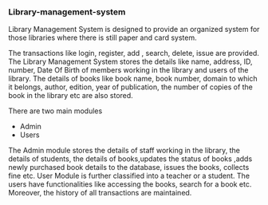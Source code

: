 ### Library-management-system

Library Management System is designed to provide an organized system for those libraries where there is still paper and card system.

The transactions like login, register, add , search, delete, issue are provided. The Library Management System stores the details like name, address, ID, number, Date Of Birth of members working in the library and users of the library. The details of books like book name, book number, domain to which it belongs, author, edition, year of publication, the number of copies of the book in the library etc are also stored.

There are two main modules
* Admin
* Users

The Admin module stores the details of staff working in the library, the details of students, the details of books,updates the status of books ,adds newly purchased book details to the database, issues the books, collects fine etc. User Module is further classified into a teacher or a student. The users have functionalities like accessing the books, search for a book etc. Moreover, the history of all transactions are maintained.
